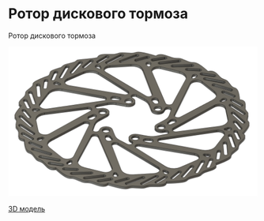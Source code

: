 # Ротор дискового тормоза

Ротор дискового тормоза

![Общий вид](67big.png)

[3D модель](67part.f3d)